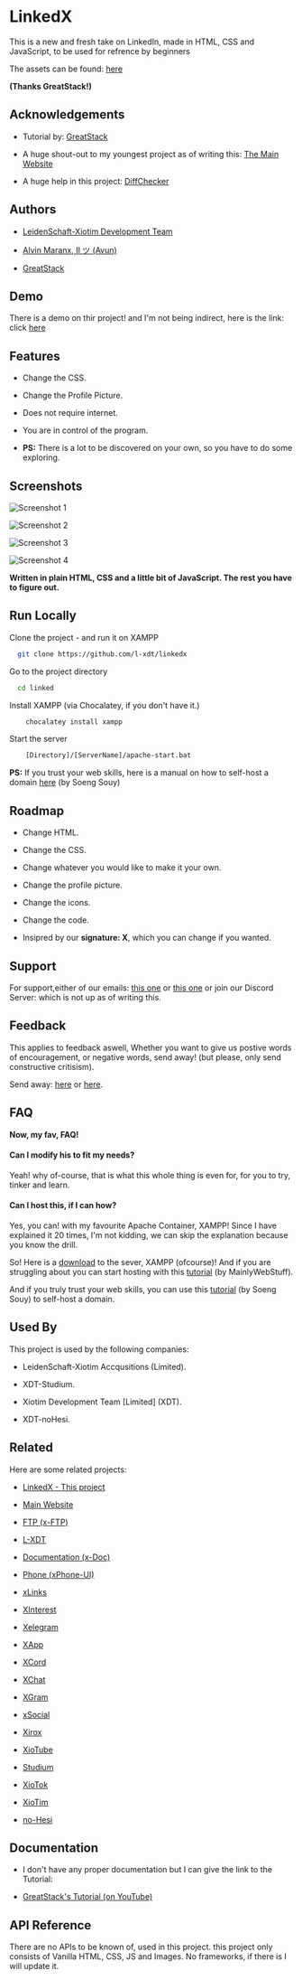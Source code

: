 
# LinkedX

This is a new and fresh take on LinkedIn, made in HTML, CSS and JavaScript, to be used for refrence by beginners

The assets can be found: [here](https://drive.google.com/file/d/16-cATiSCT-PgtLF-IBrLHgWu0oB1BSby/view)

**(Thanks GreatStack!)**


## Acknowledgements

- Tutorial by: [GreatStack](https://www.youtube.com/@GreatStackDev)

- A huge shout-out to my youngest project as of writing this: [The Main Website](https://github.com/l-xdt/l-xdt.github.io)

- A huge help in this project: [DiffChecker](https://www.diffchecker.com/)


## Authors

- [LeidenSchaft-Xiotim Development Team](https://www.github.com/l-xdt/)


- [Alvin Maranx, II ツ (Avun)](https://www.github.com/avunii)


- [GreatStack](https://www.youtube.com/@GreatStackDev)




## Demo

There is a demo on thir project! and I'm not being indirect, here is the link: click [here](https://l-xdt.github.io/linkedx/)


## Features

- Change the CSS.

- Change the Profile Picture.

- Does not require internet.

- You are in control of the program.

- **PS:** There is a lot to be discovered on your own, so you have to do some exploring.

## Screenshots

![Screenshot 1](Screenshots/Screenshot_1.jpg)

![Screenshot 2](Screenshots/Screenshot_2.jpg)

![Screenshot 3](Screenshots/Screenshot_2.jpg)

![Screenshot 4](Screenshots/Screenshot_2.jpg)

**Written in plain HTML, CSS and a little bit of JavaScript. The rest you have to figure out.**


## Run Locally

Clone the project - and run it on XAMPP

```bash
  git clone https://github.com/l-xdt/linkedx
```

Go to the project directory

```bash
  cd linked
```

Install XAMPP (via Chocalatey, if you don't have it.)

```bash
    chocalatey install xampp
```

Start the server

```bash
    [Directory]/[ServerName]/apache-start.bat
```

**PS:** If you trust your web skills, here is a manual on how to self-host a domain [here](https://www.youtube.com/watch?v=_eQGAJVtRCs) (by Soeng Souy)


## Roadmap

- Change HTML.

- Change the CSS.

- Change whatever you would like to make it your own.

- Change the profile picture.

- Change the icons.

- Change the code.

- Insipred by our **signature: X**, which you can change if you wanted.
## Support

For support,either of our emails: [this one](mailto:leidenschaft.tech@hotmail.com) or [this one](mailto:trowesigames@gmail.com) or join our Discord Server: which is not up as of writing this.


## Feedback

This applies to feedback aswell, Whether you want to give us postive words of encouragement, or negative words, send away! (but please, only send constructive critisism).

Send away: [here](mailto:leidenschaft.tech@hotmail.com) or [here](mailto:trowesigames@gmail.com).


## FAQ

**Now, my fav, FAQ!**

#### Can I modify his to fit my needs?

Yeah! why of-course, that is what this whole thing is even for, for you to try, tinker and learn.

#### Can I host this, if I can how?

Yes, you can! with my favourite Apache Container, XAMPP! Since I have explained it 20 times, I'm not kidding, we can skip the explanation because you know the drill.

So! Here is a [download](https://www.apachefriends.org/download.html) to the sever, XAMPP (ofcourse)! And if you are struggling about you can start hosting with this [tutorial](https://www.youtube.com/watch?v=LzucEZh4_no) (by MainlyWebStuff).

And if you truly trust your web skills, you can use this [tutorial](https://www.youtube.com/watch?v=_eQGAJVtRCs) (by Soeng Souy) to self-host a domain.


## Used By

This project is used by the following companies:

- LeidenSchaft-Xiotim Accqusitions (Limited).

- XDT-Studium.

- Xiotim Development Team [Limited] (XDT).

- XDT-noHesi.


## Related

Here are some related projects:

- [LinkedX - This project](https://github.com/l-xdt/linkedx)

- [Main Website](https://github.com/l-xdt/l-xdt.github.io/)

- [FTP (x-FTP)](https://github.com/l-xdt/ftp/)

- [L-XDT](https://github.com/l-xdt/l-xdt/)

- [Documentation (x-Doc)](https://github.com/l-xdt/documentation/)

- [Phone (xPhone-UI)](https://github.com/l-xdt/phone/)

- [xLinks](https://github.com/l-xdt/xlinks/)

- [XInterest](https://github.com/l-xdt/xinterest/)

- [Xelegram](https://github.com/l-xdt/xelegram/)

- [XApp](https://github.com/l-xdt/xapp/)

- [XCord](https://github.com/l-xdt/xcord/)

- [XChat](https://github.com/l-xdt/xchat/)

- [XGram](https://github.com/l-xdt/xgram/)

- [xSocial](https://github.com/l-xdt/xSocial/)

- [Xirox](https://github.com/l-xdt/xirox/)

- [XioTube](https://github.com/l-xdt/xiotube/)

- [Studium](https://github.com/l-xdt/studium/)

- [XioTok](https://github.com/l-xdt/xiotok/)

- [XioTim](https://github.com/l-xdt/xiotim/)

- [no-Hesi](https://github.com/l-xdt/no-hesi/)
## Documentation

- I don't have any proper documentation but I can give the link to the Tutorial:

- [GreatStack's Tutorial (on YouTube)](https://www.youtube.com/watch?v=0ihPVIrf_Dw)


## API Reference

There are no APIs to be known of, used in this project. this project only consists of Vanilla HTML, CSS, JS and Images. No frameworks, if there is I will update it.
